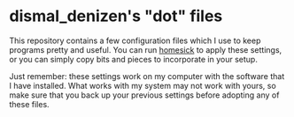 dismal_denizen's "dot" files
============================

This repository contains a few configuration files which I use to keep programs
pretty and useful. You can run
[homesick](https://github.com/technicalpickles/homesick) to apply these
settings, or you can simply copy bits and pieces to incorporate in your setup.

Just remember: these settings work on my computer with the software that I have
installed. What works with my system may not work with yours, so make sure
that you back up your previous settings before adopting any of these files.
